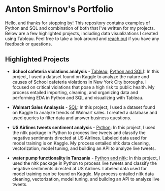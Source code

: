 # Anton Smirnov's Portfolio

Hello, and thanks for stopping by! This repository contains examples of Python and SQL and combination of both that I've written for my projects. Below are a few highlighted projects, including data visualizations I created using Tableau. Feel free to take a look around and [reach out](https://www.linkedin.com/in/amymartikabrown/) if you have any feedback or questions.

## Highlighted Projects
* **School cafeteria violations analysis** - [Tableau](https://public.tableau.com/app/profile/amymartika/viz/ExecutiveOverview_16733205488000/ExecutiveOverview), [Python and SQL](https://public.tableau.com/app/profile/amymartika/viz/ExecutiveOverview_16733205488000/ExecutiveOverview)]: In this project, I used a dataset found on Kaggle to analyze the nature and causes of School cafeteria violations in New York City boroughs. I focused on critical violations that pose a high risk to public health. My process entailed importing, cleaning, and organizing data and performing EDA in Python and SQL and visualizing with Tableau. 

* **Walmart Sales Analaysis** - [SQL](https://github.com/feelgd777/SQL_repo/blob/main/Wallmart%20Sales%20Analysis): In this project, I used a dataset found on Kaggle to analyze trends of Walmart sales. I created a database and used queries to filter data and answer business questions.

* **US Airlines tweets sentiment analysis** - [Python](https://github.com/amymartika/SQL/blob/main/Predicting%20Book%20Ratings): In this project, I used the nltk package in Python to process live tweets and classify the negative sentiments directed at US Airlines. Labeled data used for model training is on Kaggle. My process entailed nltk data cleaning, vectorization, model tuning, and building an API to analyze live tweets.

* **water pump functionality in Tanzania** - [Python and nltk](https://github.com/amymartika/SQL/blob/main/Predicting%20Book%20Ratings): In this project, I used the nltk package in Python to process live tweets and classify the negative sentiments directed at US Airlines. Labeled data used for model training can be found on Kaggle. My process entailed nltk data cleaning, vectorization, model tuning, and building an API to analyze live tweets.

